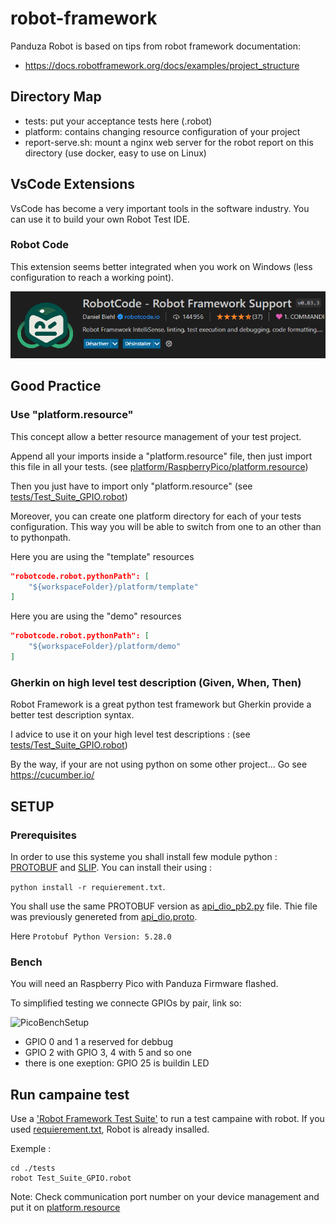 # robot-framework

Panduza Robot is based on tips from robot framework documentation:

- https://docs.robotframework.org/docs/examples/project_structure

<!-- ---------------------------------------------------------------- -->
<!-- ---------------------------------------------------------------- -->
<!-- ---------------------------------------------------------------- -->

## Directory Map

- tests: put your acceptance tests here (.robot)
- platform: contains changing resource configuration of your project
- report-serve.sh: mount a nginx web server for the robot report on this directory (use docker, easy to use on Linux)

<!-- ---------------------------------------------------------------- -->
<!-- ---------------------------------------------------------------- -->
<!-- ---------------------------------------------------------------- -->

## VsCode Extensions

VsCode has become a very important tools in the software industry. You can use it to build your own Robot Test IDE.

### Robot Code

This extension seems better integrated when you work on Windows (less configuration to reach a working point).

![](./images/ext-robot-code.png)

<!-- ---------------------------------------------------------------- -->
<!-- ---------------------------------------------------------------- -->
<!-- ---------------------------------------------------------------- -->

## Good Practice

### Use "platform.resource"

This concept allow a better resource management of your test project.

Append all your imports inside a "platform.resource" file, then just import this file in all your tests. (see [platform/RaspberryPico/platform.resource](./platform/RaspberryPico/platform.resource))

Then you just have to import only "platform.resource" (see [tests/Test_Suite_GPIO.robot](./tests/Test_Suite_GPIO.robot))

Moreover, you can create one platform directory for each of your tests configuration. This way you will be able to switch from one to an other than to pythonpath.

Here you are using the "template" resources

```json
"robotcode.robot.pythonPath": [
    "${workspaceFolder}/platform/template"
]
```

Here you are using the "demo" resources

```json
"robotcode.robot.pythonPath": [
    "${workspaceFolder}/platform/demo"
]
```

### Gherkin on high level test description (Given, When, Then)

Robot Framework is a great python test framework but Gherkin provide a better test description syntax.

I advice to use it on your high level test descriptions : (see [tests/Test_Suite_GPIO.robot](./tests/Test_Suite_GPIO.robot))

By the way, if your are not using python on some other project... Go see https://cucumber.io/


## SETUP

### Prerequisites

In order to use this systeme you shall install few module python : [PROTOBUF](https://protobuf.dev/) and [SLIP](https://sliplib.readthedocs.io/en/develop/module.html#module-sliplib.slip).
You can install their using : 

```python install -r requierement.txt```.

You shall use the same PROTOBUF version as [api_dio_pb2.py](./libraries/api_dio_pb2.py) file. Thie file was previously genereted from [api_dio.proto](../../firmware/src/api_dio.proto).

Here ```Protobuf Python Version: 5.28.0```

### Bench

You will need an Raspberry Pico with Panduza Firmware flashed.

To simplified testing we connecte GPIOs by pair, link so:

![PicoBenchSetup](./images/PicoBenchSetup.png)

 - GPIO 0 and 1 a reserved for debbug
 - GPIO 2 with GPIO 3, 4 with 5 and so one
 - there is one exeption: GPIO 25 is buildin LED 

## Run campaine test

Use a ['Robot Framework Test Suite'](./tests/) to run a test campaine with robot. If you used [requierement.txt](requirements.txt), Robot is already insalled.

Exemple :
```
cd ./tests
robot Test_Suite_GPIO.robot
```

Note: Check communication port number on your device management and put it on [platform.resource](./platform/RaspberryPico/platform.resource)
